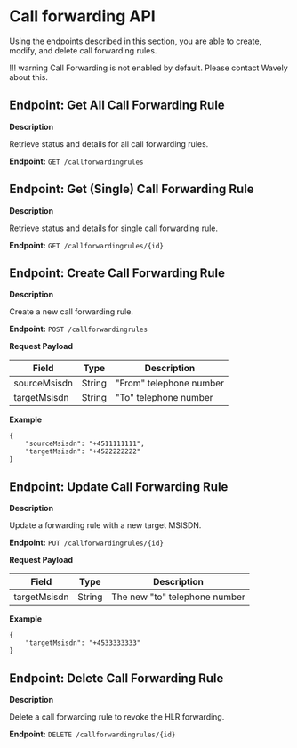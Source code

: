 # Call forwarding API
Using the endpoints described in this section, you are able to create, modify, and delete call forwarding rules.

!!! warning
    Call Forwarding is not enabled by default. Please contact Wavely about this.

## Endpoint: Get All Call Forwarding Rule

**Description**

Retrieve status and details for all call forwarding rules.

**Endpoint:** `GET /callforwardingrules`

## Endpoint: Get (Single) Call Forwarding Rule

**Description**

Retrieve status and details for single call forwarding rule.

**Endpoint:** `GET /callforwardingrules/{id}`

## Endpoint: Create Call Forwarding Rule

**Description**

Create a new call forwarding rule.

**Endpoint:** `POST /callforwardingrules`

**Request Payload**

Field        | Type          | Description
------------ | ------------- | ------------
sourceMsisdn | String | "From" telephone number
targetMsisdn | String | "To" telephone number  

**Example**

```
{
	"sourceMsisdn": "+4511111111",
	"targetMsisdn": "+4522222222"
}
```

## Endpoint: Update Call Forwarding Rule

**Description**

Update a forwarding rule with a new target MSISDN.

**Endpoint:** `PUT /callforwardingrules/{id}`

**Request Payload**

Field        | Type          | Description
------------ | ------------- | ------------
targetMsisdn | String | The new "to" telephone number  

**Example**

```
{
	"targetMsisdn": "+4533333333"
}
```

## Endpoint: Delete Call Forwarding Rule

**Description**

Delete a call forwarding rule to revoke the HLR forwarding.

**Endpoint:** `DELETE /callforwardingrules/{id}`
